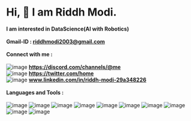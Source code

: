 # Hi, 👋 I am Riddh Modi.
**I am interested in DataScience(AI with Robotics)**
<br>
<br>
**Gmail-ID : riddhmodi2003@gmail.com**
<br>
<br>
**Connect with me :**
<br>
<br>
![image](https://github.com/Riddh2003/Riddh2003/assets/120695354/03362702-27d4-4e81-bc2f-0ad64e18b661)
**https://discord.com/channels/@me**
<br>
![image](https://github.com/Riddh2003/Riddh2003/assets/120695354/39214ba3-12cf-4f1c-875d-20f388978fcf)
**https://twitter.com/home**
<br>
![image](https://github.com/Riddh2003/Riddh2003/assets/120695354/fd78d164-04e2-42a8-a308-478960b3905c)
**www.linkedin.com/in/riddh-modi-29a348226**
<br>
<br>
**Languages and Tools :**
<br>
<br>
![image](https://github.com/Riddh2003/Riddh2003/assets/120695354/50b2d411-6964-45f1-9a9d-b4c9e1153d78)
![image](https://github.com/Riddh2003/Riddh2003/assets/120695354/6bd4126e-11ee-45a2-9a9e-20d816c93f8c)
![image](https://github.com/Riddh2003/Riddh2003/assets/120695354/078aa69a-ca0c-4c28-b956-7fb19bfc404a)
![image](https://github.com/Riddh2003/Riddh2003/assets/120695354/0e929cd1-4374-4daf-a548-a61fc6692e59)
![image](https://github.com/Riddh2003/Riddh2003/assets/120695354/3b5a675e-2cfb-417e-84cc-aa0a6b4fa076)
![image](https://github.com/Riddh2003/Riddh2003/assets/120695354/9c866930-dd95-4918-b180-641fd67a4112)
![image](https://github.com/Riddh2003/Riddh2003/assets/120695354/a3174003-81cb-4dcb-991d-3a887f3dc0f1)
![image](https://github.com/Riddh2003/Riddh2003/assets/120695354/3d87924f-dacf-43bc-ab08-7fb9e4c6e5d2)
![image](https://github.com/Riddh2003/Riddh2003/assets/120695354/23e16994-9ff3-499f-9180-8750d8fbf598)
![image](https://github.com/Riddh2003/Riddh2003/assets/120695354/d5193c7d-8647-4e61-917a-44a1a5fb0a48)
